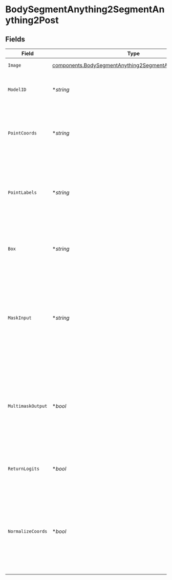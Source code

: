 # BodySegmentAnything2SegmentAnything2Post


## Fields

| Field                                                                                                                                    | Type                                                                                                                                     | Required                                                                                                                                 | Description                                                                                                                              |
| ---------------------------------------------------------------------------------------------------------------------------------------- | ---------------------------------------------------------------------------------------------------------------------------------------- | ---------------------------------------------------------------------------------------------------------------------------------------- | ---------------------------------------------------------------------------------------------------------------------------------------- |
| `Image`                                                                                                                                  | [components.BodySegmentAnything2SegmentAnything2PostImage](../../models/components/bodysegmentanything2segmentanything2postimage.md)     | :heavy_check_mark:                                                                                                                       | Image to segment.                                                                                                                        |
| `ModelID`                                                                                                                                | **string*                                                                                                                                | :heavy_minus_sign:                                                                                                                       | Hugging Face model ID used for image generation.                                                                                         |
| `PointCoords`                                                                                                                            | **string*                                                                                                                                | :heavy_minus_sign:                                                                                                                       | Nx2 array of point prompts to the model, where each point is in (X,Y) in pixels.                                                         |
| `PointLabels`                                                                                                                            | **string*                                                                                                                                | :heavy_minus_sign:                                                                                                                       | Labels for the point prompts, where 1 indicates a foreground point and 0 indicates a background point.                                   |
| `Box`                                                                                                                                    | **string*                                                                                                                                | :heavy_minus_sign:                                                                                                                       | A length 4 array given as a box prompt to the model, in XYXY format.                                                                     |
| `MaskInput`                                                                                                                              | **string*                                                                                                                                | :heavy_minus_sign:                                                                                                                       | A low-resolution mask input to the model, typically from a previous prediction iteration, with the form 1xHxW (H=W=256 for SAM).         |
| `MultimaskOutput`                                                                                                                        | **bool*                                                                                                                                  | :heavy_minus_sign:                                                                                                                       | If true, the model will return three masks for ambiguous input prompts, often producing better masks than a single prediction.           |
| `ReturnLogits`                                                                                                                           | **bool*                                                                                                                                  | :heavy_minus_sign:                                                                                                                       | If true, returns un-thresholded mask logits instead of a binary mask.                                                                    |
| `NormalizeCoords`                                                                                                                        | **bool*                                                                                                                                  | :heavy_minus_sign:                                                                                                                       | If true, the point coordinates will be normalized to the range [0,1], with point_coords expected to be with respect to image dimensions. |